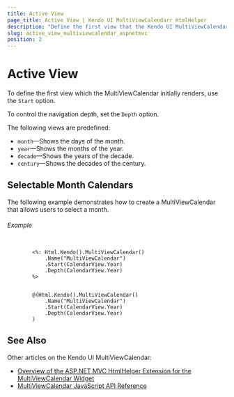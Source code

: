 ```yaml
---
title: Active View
page_title: Active View | Kendo UI MultiViewCalendarr HtmlHelper
description: "Define the first view that the Kendo UI MultiViewCalendar initially renders."
slug: active_view_multiviewcalendar_aspnetmvc
position: 2
---
```


# Active View

To define the first view which the MultiViewCalendar initially renders, use the `Start` option.

To control the navigation depth, set the `Depth` option.

The following views are predefined:

* `month`&mdash;Shows the days of the month.
* `year`&mdash;Shows the months of the year.
* `decade`&mdash;Shows the years of the decade.
* `century`&mdash;Shows the decades of the century.

## Selectable Month Calendars

The following example demonstrates how to create a MultiViewCalendar that allows users to select a month.

###### Example

```ASPX

        <%: Html.Kendo().MultiViewCalendar()
            .Name("MultiViewCalendar")
            .Start(CalendarView.Year)
            .Depth(CalendarView.Year)
        %>
```
```Razor

        @(Html.Kendo().MultiViewCalendar()
            .Name("MultiViewCalendar")
            .Start(CalendarView.Year)
            .Depth(CalendarView.Year)
        )
```

## See Also

Other articles on the Kendo UI MultiViewCalendar:

* [Overview of the ASP.NET MVC HtmlHelper Extension for the MultiViewCalendar Widget](/helpers/multiviewcalendar/overview)
* [MultiViewCalendar JavaScript API Reference](http://docs.telerik.com/kendo-ui/api/javascript/ui/multiviewcalendar)
